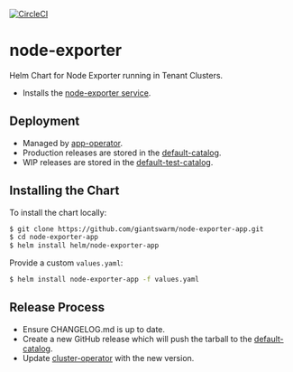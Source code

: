 [![CircleCI](https://circleci.com/gh/giantswarm/node-exporter-app.svg?style=shield&circle-token=0a5aafcebabaed6f39a57293a96427f907674276)](https://circleci.com/gh/giantswarm/node-exporter-app)

# node-exporter

Helm Chart for Node Exporter running in Tenant Clusters.

* Installs the [node-exporter service].

## Deployment

* Managed by [app-operator].
* Production releases are stored in the [default-catalog].
* WIP releases are stored in the [default-test-catalog].

## Installing the Chart

To install the chart locally:

```bash
$ git clone https://github.com/giantswarm/node-exporter-app.git
$ cd node-exporter-app
$ helm install helm/node-exporter-app
```

Provide a custom `values.yaml`:

```bash
$ helm install node-exporter-app -f values.yaml
```

 ## Release Process

* Ensure CHANGELOG.md is up to date.
* Create a new GitHub release which will push the tarball to the [default-catalog].
* Update [cluster-operator] with the new version.

[app-operator]: https://github.com/giantswarm/app-operator
[cluster-operator]: https://github.com/giantswarm/cluster-operator
[default-catalog]: https://github.com/giantswarm/default-catalog
[default-test-catalog]: https://github.com/giantswarm/default-test-catalog
[node-exporter service]: https://github.com/prometheus/node_exporter

